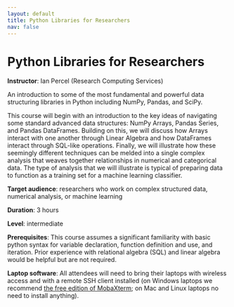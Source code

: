 ```yaml
---
layout: default
title: Python Libraries for Researchers
nav: false
---
```


# Python Libraries for Researchers

**Instructor**: Ian Percel (Research Computing Services)

An introduction to some of the most fundamental and powerful data structuring libraries in Python including NumPy, Pandas, and SciPy.

This course will begin with an introduction to the key ideas of navigating some standard advanced data structures: NumPy Arrays, Pandas Series, and Pandas DataFrames. Building on this, we will discuss how Arrays interact with one another through Linear Algebra and how DataFrames interact through SQL-like operations. Finally, we will illustrate how these seemingly different techniques can be melded into a single complex analysis that weaves together relationships in numerical and categorical data. The type of analysis that we will illustrate is typical of preparing data to function as a training set for a machine learning classifier.


**Target audience**: researchers who work on complex structured data, numerical analysis, or machine learning 

<!-- **Course plan**: -->

**Duration**: 3 hours

**Level**: intermediate

**Prerequisites**: This course assumes a significant familiarity with basic python syntax for variable declaration, function definition and use, and iteration. Prior experience with relational algebra (SQL) and linear algebra would be helpful but are not required.  

**Laptop software**: All attendees will need to bring their laptops with wireless access and with a
remote SSH client installed (on Windows laptops we recommend <a
href="https://mobaxterm.mobatek.net/download.html" target="_blank">the free edition of MobaXterm</a>; on Mac and Linux
laptops no need to install anything).
